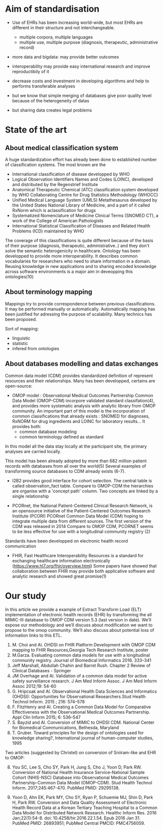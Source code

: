 # Aim of standardisation
- Use of EHRs has been increasing world-wide, but most EHRs are different in their structure and not interchangeable.
	- multiple corpora, multiple languages
	- multiple use, multiple purpose (diagnosis, therapeutic, administrative record)
 
- more data and bigdata: may provide better outcomes
- interoperability may provide easy international research and improve reproductibily of it
- decrease costs and investment in developing algorithms and help to performs transferable analyses

- but we know that simple merging of databases give poor quality level because of the heterogeneity of datas
- but sharing data creates legal problems

# State of the art

## About medical classification system

A huge standardization effort has already been done to established number of classification systems.
The most known are the 
- International classification of disease developped by WHO
- Logical Observation Identifiers Names and Codes (LOINC), developed and distributed by  the  Regenstrief  Institute 
- Anatomical  Therapeutic  Chemical  (ATC)  classification  system  developed  by  WHO  Collaborating  Centre  for  Drug  Statistics  Methodology (WHOCC)
- Unified  Medical  Language  System  (UMLS) Metathesaurus  developed  by  the  United  States National Library  of  Medicine, and a part of it called RxNorm which is aclassification for drugs
- Systematized  Nomenclature  of  Medicine  Clinical  Terms  (SNOMED  CT), a work of the College of American Pathologists
- International Statistical Classification of Diseases and Related Health Problems (ICD) maintained by WHO

The coverage of this classifications is quite different because of the basis of their purpose (diagnosis, therapeutic, administrative..) and they don't solve the semantic heterogenicity in healthcare.
Ontology has been developped to provide more interoperability. It describes common vocabularies for researchers who need to share information in a domain. Reusing knowledge in new applications and to sharing  encoded knowledge across software environments is a major aim in deveopping this ontologies(10)

## About terminology mapping

Mappings try to provide correspondence between previous classifications. It may be performed manually or automatically.
Automatically mapping has been justified for adressing the purpose of scalability. Many technics has been proposed.

Sort of mapping:
- linguistic
- statistic
- infered from ontologies

## About databases modelling and datas exchanges

Common data model (CDM) provides standardized definition of represent resources and their relationships.
Many has been developped, certains are open-source:
- OMOP model : Observational Medical Outcomes Partnership Common Data Model (OMOP-CDM) incorpore validated standard classifation(4), and provides more systematic analysis with analytic library from OMOP community.
An important part of this model is the incorporation of common classifications that already exists :
SNOMED for diagnoses, RxNORM for drug ingredients and LOINC for laboratory results...
It provides both:
	- common database modeling
	- common terminology defined as standard

In this model all the data stay locally at the participant site, the primary analyses are carried locally.

This model has been already adopted by more than 682 million patient records with databases from all over the world(5)
Several examples of transforming source databases to CDM already exists (6-7). 

- I2B2 provides good interface for cohort selection. The central table is called observation_fact table. Compare to OMOP-CDM the hierarchies are organise with a 'concept path' column. Two concepts are linked by a single relationship

- PCORnet, the National Patient-Centered Clinical Research Network, is an opensource initiative of the Patient-Centered Outcomes Research Institute (PCORI)
PCORnet Common Data Model (CDM) hoping to integrate multiple data from different sources.
The first version of the CDM was released in 2014
Compare to OMOP CDM, PCORNET seems to be less effective for use with a longitudinal community registry (2)

Standards have been developped on electronic health  record communication
- FHIR, Fast Healthcare Interoperability Resources is a standard for exchanging healthcare information electronically (https://www.hl7.org/fhir/overview.html)
Some papers have showed that collaboration between FHIR  may provide both applicative software and analytic research and showed great promise(1)

# Our study

In this article we provide a example of Extract Transform Load (ELT) implementation of electronic health records (EHR) 
by transforming the all MIMIC-III database to OMOP CDM version 5.3 (last version in date). 
We’ll expose our methodology and we’ll discuss about modification we want to propose to the omop community.
We’ll also discuss about potential loss of information links to this ETL.


1. M. Choi and Al. OHDSI on FHIR Platform Development with OMOP CDM mapping to FHIR Resources,Georgia Tech Research Institute, poster
2. M.Garza. Evaluating common data models for use with a longitudinal community registry. Journal of Biomedical Informatics 2016. 333–341
3. Jeff Marshall, Abdullah Chahin and Barret Rush. Chapter 2 Review of Clinical Databases - Springer
4. JM Overhage and Al. Validation of a common data model for active safety surveillance research. J Am Med Inform Assoc. J Am Med Inform Assoc 2012;19: 54-60
5. G. Hripcsak and Al. Observational Health Data Sciences and Informatics (OHDSI): Opportunities for Observational Researchers.Stud Health Technol Inform. 2015 ; 216: 574–578
6. F. FitzHenry and Al. Creating a Common Data Model for Comparative Effectiveness with the Observational Medical Outcomes Partnership. Appl Clin Inform 2015; 6: 536–547
7. S. Bayzid and Al. Conversion of MIMIC to OHDSI CDM. National Center for Biomedical Communications, Bethesda, Maryland
10. T. Gruber. Toward principles for the design of ontologies used for knowledge sharing?, International journal of human-computer studies, 1995

Two articles (suggested by Christel) on conversion of Sniiram-like and EHR to OMOP:

8. You SC, Lee S, Cho SY, Park H, Jung S, Cho J, Yoon D, Park RW. Conversion of National Health Insurance Service-National Sample Cohort (NHIS-NSC) Database into Observational Medical Outcomes Partnership-Common Data Model (OMOP-CDM). Stud Health Technol Inform. 2017;245:467-470. PubMed PMID: 29295138.

9. Yoon D, Ahn EK, Park MY, Cho SY, Ryan P, Schuemie MJ, Shin D, Park H, Park RW. Conversion and Data Quality Assessment of Electronic Health Record Data at a Korean Tertiary Teaching Hospital to a Common Data Model for Distributed Network Research. Healthc Inform Res. 2016 Jan;22(1):54-8. doi: 10.4258/hir.2016.22.1.54. Epub 2016 Jan 31. PubMed PMID: 26893951; PubMed Central PMCID: PMC4756059.
